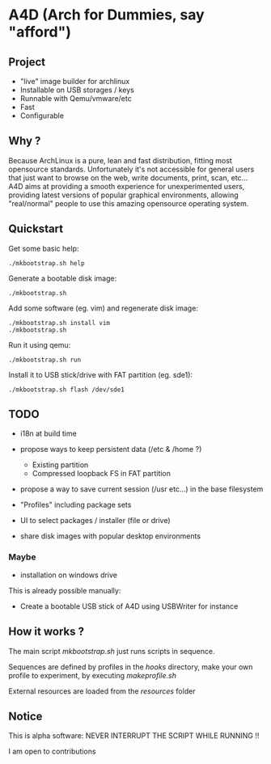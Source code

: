 # A4D (Arch for Dummies, say "afford")

## Project

- "live" image builder for archlinux
- Installable on USB storages / keys
- Runnable with Qemu/vmware/etc
- Fast
- Configurable

## Why ?

Because ArchLinux is a pure, lean and fast distribution, fitting most opensource standards.
Unfortunately it's not accessible for general users that just want to browse on the web,
write documents, print, scan, etc...
A4D aims at providing a smooth experience for unexperimented users,
providing latest versions of popular graphical environments, allowing "real/normal" people to
use this amazing opensource operating system.


## Quickstart

Get some basic help:

    ./mkbootstrap.sh help 

Generate a bootable disk image:

    ./mkbootstrap.sh

Add some software (eg. vim) and regenerate disk image:

    ./mkbootstrap.sh install vim
    ./mkbootstrap.sh

Run it using qemu:

    ./mkbootstrap.sh run

Install it to USB stick/drive with FAT partition (eg. sde1):

    ./mkbootstrap.sh flash /dev/sde1

## TODO

- i18n at build time

- propose ways to keep persistent data (/etc & /home ?)
    - Existing partition
    - Compressed loopback FS in FAT partition

- propose a way to save current session (/usr etc...) in the base filesystem

- "Profiles" including package sets

- UI to select packages / installer (file or drive)

- share disk images with popular desktop environments

### Maybe

- installation on windows drive

This is already possible manually:

- Create a bootable USB stick of A4D using USBWriter for instance

## How it works ?

The main script *mkbootstrap.sh* just runs scripts in sequence.

Sequences are defined by profiles in the *hooks* directory, make your own profile to experiment, by executing *makeprofile.sh*

External resources are loaded from the *resources* folder

## Notice

This is alpha software: NEVER INTERRUPT THE SCRIPT WHILE RUNNING !!

I am open to contributions

